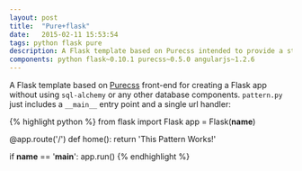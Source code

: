 ```yaml
---
layout: post
title:  "Pure+flask"
date:   2015-02-11 15:53:54
tags: python flask pure
description: A Flask template based on Purecss intended to provide a starting framework. No libraries like sql-alchemy are included.
components: python flask~0.10.1 purecss~0.5.0 angularjs~1.2.6
---
```

A Flask template based on [Purecss](http://purecss.io/) front-end for creating a Flask app without using `sql-alchemy` or any other database components. `pattern.py` just includes a `__main__` entry point and a single url handler:

{% highlight python %}
from flask import Flask
app = Flask(__name__)

@app.route('/')
def home():
	return 'This Pattern Works!'

if __name__ == '__main__':
	app.run()
{% endhighlight %}
